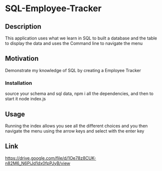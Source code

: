 # SQL-Employee-Tracker
## Description
This application uses what we learn in SQL to built a database and the table to display the data and uses the Command line to navigate the menu
## Motivation
Demonstrate my knowledge of SQL by creating a Employee Tracker
### Installation
source your schema and sql data, npm i all the dependencies, and then to start it node index.js
## Usage
Running the index allows you see all the different choices and you then navigate the menu using the arrow keys and select with the enter key
## Link
https://drive.google.com/file/d/1Oe78z8CUK-n82M6_N6PiJd1dx0fpPJyB/view
